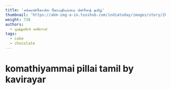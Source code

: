 ```yaml
---
title: 'சங்கரன்கோயில் கோமதியம்மை பிள்ளைத் தமிழ்'
thumbnail: 'https://akm-img-a-in.tosshub.com/indiatoday/images/story/201911/saffron-770x433.jpeg?NbdQ1v2j67d5MD8B8kZ1Vck7M6rseCRO'
weight: 738
authors:
  - முத்துவீரக் கவிராயர்
tags:
  - cake
  - chocolate
---
```


# komathiyammai pillai tamil by kavirayar
